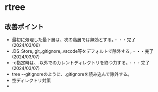 # rtree

## 改善ポイント
* 最初に処理した最下層は、次の階層では無効とする。・・・完了(2024/03/06)
* .DS_Store,.git,.gitignore,.vscode等をデフォルトで除外する。・・・完了(2024/03/07)
* -c指定時は、.以外でのカレントディレクトリを終つ力する。・・・完了(2024/03/07)
* tree --gitignoreのように、.gitignoreを読み込んで除外する。
* 空ディレクトリ対策
*